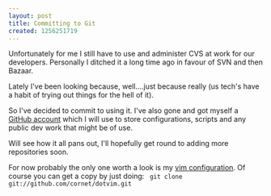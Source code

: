```yaml
--- 
layout: post
title: Committing to Git
created: 1256251719
---
```

Unfortunately for me I still have to use and administer CVS at work for our developers. Personally I ditched it a long time ago in favour of SVN and then Bazaar.

Lately I've been looking because, well....just because really (us tech's have a habit of trying out things for the hell of it).

So I've decided to commit to using it. I've also gone and got myself a <a href="http://github.com/cornet">GitHub account</a> which I will use to store configurations, scripts and any public dev work that might be of use.

Will see how it all pans out, I'll hopefully get round to adding more repositories soon.

For now probably the only one worth a look is my <a href="http://github.com/cornet/dotvim/tree/">vim configuration</a>.
Of course you can get a copy by just doing:
<code>
git clone git://github.com/cornet/dotvim.git
</code>

